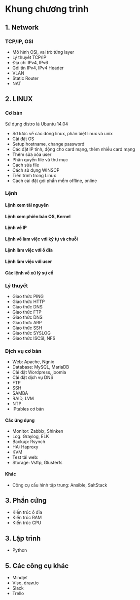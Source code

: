 # Khung chương trình 
## 1. Network
### TCP/IP, OSI
- Mô hình OSI, vai trò từng layer
- Lý thuyết TCP/IP
- Địa chỉ IPv4, IPv6
- Gói tin IPv4, IPv4 Header
- VLAN
- Static Router
- NAT


## 2. LINUX 
### Cơ bản
Sử dụng distro là Ubuntu 14.04
- Sơ lược về các dòng linux, phân biệt linux và unix
- Cài đặt OS
- Setup hostname, change password
- Các đặt IP tĩnh, động cho card mạng, thêm nhiều card mạng
- Thêm sửa xóa user
- Phân quyền file và thư mục
- Cách sửa file
- Cách sử dụng WINSCP
- Tiến trình trong Linux
- Cách cài đặt gói phần mềm offline, online

### Lệnh
#### Lệnh xem tài nguyên
#### Lệnh xem phiên bản OS, Kernel
#### Lệnh về IP
#### Lệnh về làm việc với ký tự và chuỗi
#### Lệnh làm việc với ổ đĩa
#### Lệnh làm việc với user
#### Các lệnh về xử lý sự cố

### Lý thuyết
- Giao thức PING
- Giao thức HTTP
- Giao thức DNS
- Giao thức FTP
- Giao thức DNS
- Giao thức ARP
- Giao thức SSH
- Giao thức SYSLOG
- Giao thức ISCSI, NFS


### Dịch vụ cơ bản
- Web: Apache, Ngnix
- Database: MySQL, MariaDB
- Cài đặt Wordpress, joomla
- Cài đặt dịch vụ DNS
- FTP
- SSH
- SAMBA
- RAID, LVM
- NTP
- IPtables cơ bản

#### Các ứng dụng 
- Monitor: Zabbix, Shinken
- Log: Graylog, ELK
- Backup: Rsynch
- HA: Haproxy
- KVM
- Test tải web:
- Storage: Vsftp, Glusterfs

#### Khác
- Công cụ cấu hình tập trung: Ansible, SaltStack

## 3. Phần cứng
- Kiến trúc ổ đĩa
- Kiến trúc RAM
- Kiến trúc CPU

## 3. Lập trình
- Python

## 5. Các công cụ khác
- Mindjet
- Viso, draw.io
- Slack
- Trello

